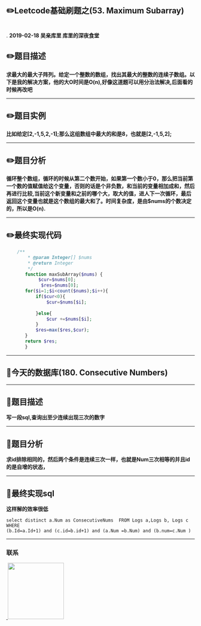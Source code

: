 
## :pencil2:Leetcode基础刷题之(53. Maximum Subarray)
<br>.
**2019-02-18 吴亲库里 库里的深夜食堂**

## :pencil2:题目描述

**求最大的最大子阵列。给定一个整数的数组，找出其最大的整数的连续子数组。以下是我的解决方案，他的大O时间是O(n),好像这道题可以用分治法解决,后面看的时候再改吧**
****
## :pencil2:题目实例

**比如给定[2,-1,5,2,-1];那么这组数组中最大的和是8，也就是[2,-1,5,2];**
****
## :pencil2:题目分析
  
**循环整个数组，循环的时候从第二个数开始，如果第一个数小于0，那么把当前第一个数的值赋值给这个变量，否则的话是个非负数，和当前的变量相加成和，然后再进行比较,当前这个新变量和之前的哪个大，取大的值，进人下一次循环，最后返回这个变量也就是这个数组的最大和了。时间复杂度，是由$nums的个数决定的，所以是O(n).**
****

## :pencil2:最终实现代码

```php
    /**
        * @param Integer[] $nums
        * @return Integer
        */
       function maxSubArray($nums) {
            $cur=$nums[0];
             $res=$nums[0];
       for($i=1;$i<count($nums);$i++){
           if($cur<0){
               $cur=$nums[$i];
           
           }else{
               $cur +=$nums[$i];
           }
           $res=max($res,$cur);
       }
       return $res;
       }
```
  ****
  
## :floppy_disk:今天的数据库(180. Consecutive Numbers)
****
## :floppy_disk:题目描述
**写一段sql,查询出至少连续出现三次的数字**
****
## :floppy_disk:题目分析
**求id排除相同的，然后两个条件是连续三次一样，也就是Num三次相等的并且id的是自增的状态，**
****

## :floppy_disk:最终实现sql
**这样解的效率很低**
```mysql
select distinct a.Num as ConsecutiveNums  FROM Logs a,Logs b, Logs c 
WHERE 
(b.Id=a.Id+1) and (c.id=b.id+1) and (a.Num =b.Num) and (b.num=c.Num )
```
****
### 联系

<a href="https://github.com/wuqinqiang/">
​    <img src="https://github.com/wuqinqiang/Lettcode-php/blob/master/qrcode_for_gh_c194f9d4cdb1_430.jpg" width="150px" height="150px">
</a> 